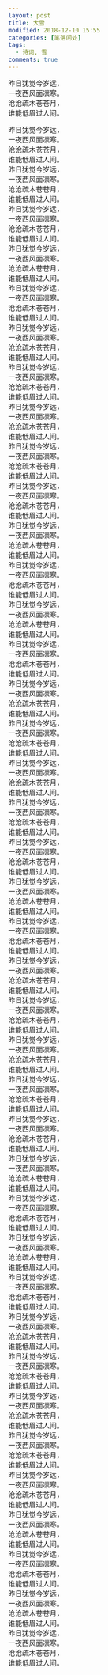 ```yaml
---
layout: post
title: 大雪
modified: 2018-12-10 15:55
categories: [笔落闲处]
tags: 
  - 诗词, 雪
comments: true
---
```


昨日犹觉今岁远，  
一夜西风面凛寒。  
沧沧疏木苍苍月，  
谁能低眉过人间。
  
昨日犹觉今岁远，  
一夜西风面凛寒。  
沧沧疏木苍苍月，  
谁能低眉过人间。   
昨日犹觉今岁远，  
一夜西风面凛寒。  
沧沧疏木苍苍月，  
谁能低眉过人间。   
昨日犹觉今岁远，  
一夜西风面凛寒。  
沧沧疏木苍苍月，  
谁能低眉过人间。   
昨日犹觉今岁远，  
一夜西风面凛寒。  
沧沧疏木苍苍月，  
谁能低眉过人间。   
昨日犹觉今岁远，  
一夜西风面凛寒。  
沧沧疏木苍苍月，  
谁能低眉过人间。   
昨日犹觉今岁远，  
一夜西风面凛寒。  
沧沧疏木苍苍月，  
谁能低眉过人间。   
昨日犹觉今岁远，  
一夜西风面凛寒。  
沧沧疏木苍苍月，  
谁能低眉过人间。   
昨日犹觉今岁远，  
一夜西风面凛寒。  
沧沧疏木苍苍月，  
谁能低眉过人间。   
昨日犹觉今岁远，  
一夜西风面凛寒。  
沧沧疏木苍苍月，  
谁能低眉过人间。   
昨日犹觉今岁远，  
一夜西风面凛寒。  
沧沧疏木苍苍月，  
谁能低眉过人间。   
昨日犹觉今岁远，  
一夜西风面凛寒。  
沧沧疏木苍苍月，  
谁能低眉过人间。   
昨日犹觉今岁远，  
一夜西风面凛寒。  
沧沧疏木苍苍月，  
谁能低眉过人间。   
昨日犹觉今岁远，  
一夜西风面凛寒。  
沧沧疏木苍苍月，  
谁能低眉过人间。   
昨日犹觉今岁远，  
一夜西风面凛寒。  
沧沧疏木苍苍月，  
谁能低眉过人间。   
昨日犹觉今岁远，  
一夜西风面凛寒。  
沧沧疏木苍苍月，  
谁能低眉过人间。   
昨日犹觉今岁远，  
一夜西风面凛寒。  
沧沧疏木苍苍月，  
谁能低眉过人间。   
昨日犹觉今岁远，  
一夜西风面凛寒。  
沧沧疏木苍苍月，  
谁能低眉过人间。   
昨日犹觉今岁远，  
一夜西风面凛寒。  
沧沧疏木苍苍月，  
谁能低眉过人间。   
昨日犹觉今岁远，  
一夜西风面凛寒。  
沧沧疏木苍苍月，  
谁能低眉过人间。   
昨日犹觉今岁远，  
一夜西风面凛寒。  
沧沧疏木苍苍月，  
谁能低眉过人间。   
昨日犹觉今岁远，  
一夜西风面凛寒。  
沧沧疏木苍苍月，  
谁能低眉过人间。   
昨日犹觉今岁远，  
一夜西风面凛寒。  
沧沧疏木苍苍月，  
谁能低眉过人间。   
昨日犹觉今岁远，  
一夜西风面凛寒。  
沧沧疏木苍苍月，  
谁能低眉过人间。   
昨日犹觉今岁远，  
一夜西风面凛寒。  
沧沧疏木苍苍月，  
谁能低眉过人间。   
昨日犹觉今岁远，  
一夜西风面凛寒。  
沧沧疏木苍苍月，  
谁能低眉过人间。   
昨日犹觉今岁远，  
一夜西风面凛寒。  
沧沧疏木苍苍月，  
谁能低眉过人间。   
昨日犹觉今岁远，  
一夜西风面凛寒。  
沧沧疏木苍苍月，  
谁能低眉过人间。   
昨日犹觉今岁远，  
一夜西风面凛寒。  
沧沧疏木苍苍月，  
谁能低眉过人间。   
昨日犹觉今岁远，  
一夜西风面凛寒。  
沧沧疏木苍苍月，  
谁能低眉过人间。   
昨日犹觉今岁远，  
一夜西风面凛寒。  
沧沧疏木苍苍月，  
谁能低眉过人间。   
昨日犹觉今岁远，  
一夜西风面凛寒。  
沧沧疏木苍苍月，  
谁能低眉过人间。   
昨日犹觉今岁远，  
一夜西风面凛寒。  
沧沧疏木苍苍月，  
谁能低眉过人间。   
昨日犹觉今岁远，  
一夜西风面凛寒。  
沧沧疏木苍苍月，  
谁能低眉过人间。   
昨日犹觉今岁远，  
一夜西风面凛寒。  
沧沧疏木苍苍月，  
谁能低眉过人间。   
昨日犹觉今岁远，  
一夜西风面凛寒。  
沧沧疏木苍苍月，  
谁能低眉过人间。   
昨日犹觉今岁远，  
一夜西风面凛寒。  
沧沧疏木苍苍月，  
谁能低眉过人间。   
昨日犹觉今岁远，  
一夜西风面凛寒。  
沧沧疏木苍苍月，  
谁能低眉过人间。   
昨日犹觉今岁远，  
一夜西风面凛寒。  
沧沧疏木苍苍月，  
谁能低眉过人间。   
昨日犹觉今岁远，  
一夜西风面凛寒。  
沧沧疏木苍苍月，  
谁能低眉过人间。   